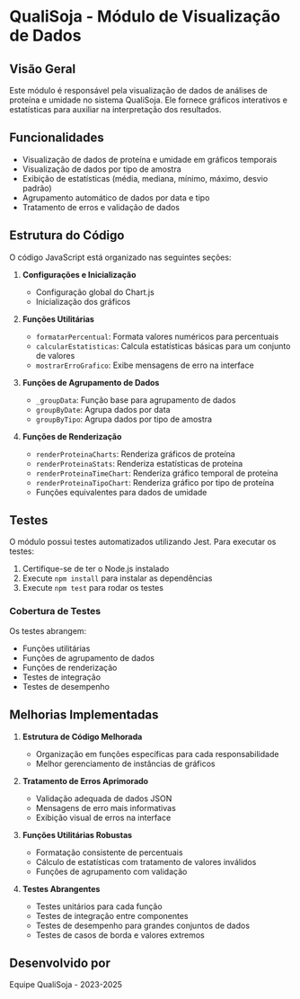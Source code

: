 # QualiSoja - Módulo de Visualização de Dados

## Visão Geral

Este módulo é responsável pela visualização de dados de análises de proteína e umidade no sistema QualiSoja. 
Ele fornece gráficos interativos e estatísticas para auxiliar na interpretação dos resultados.

## Funcionalidades

- Visualização de dados de proteína e umidade em gráficos temporais
- Visualização de dados por tipo de amostra
- Exibição de estatísticas (média, mediana, mínimo, máximo, desvio padrão)
- Agrupamento automático de dados por data e tipo
- Tratamento de erros e validação de dados

## Estrutura do Código

O código JavaScript está organizado nas seguintes seções:

1. **Configurações e Inicialização**
   - Configuração global do Chart.js
   - Inicialização dos gráficos

2. **Funções Utilitárias**
   - `formatarPercentual`: Formata valores numéricos para percentuais
   - `calcularEstatisticas`: Calcula estatísticas básicas para um conjunto de valores
   - `mostrarErroGrafico`: Exibe mensagens de erro na interface

3. **Funções de Agrupamento de Dados**
   - `_groupData`: Função base para agrupamento de dados
   - `groupByDate`: Agrupa dados por data
   - `groupByTipo`: Agrupa dados por tipo de amostra

4. **Funções de Renderização**
   - `renderProteinaCharts`: Renderiza gráficos de proteína
   - `renderProteinaStats`: Renderiza estatísticas de proteína
   - `renderProteinaTimeChart`: Renderiza gráfico temporal de proteína
   - `renderProteinaTipoChart`: Renderiza gráfico por tipo de proteína
   - Funções equivalentes para dados de umidade

## Testes

O módulo possui testes automatizados utilizando Jest. Para executar os testes:

1. Certifique-se de ter o Node.js instalado
2. Execute `npm install` para instalar as dependências
3. Execute `npm test` para rodar os testes

### Cobertura de Testes

Os testes abrangem:
- Funções utilitárias
- Funções de agrupamento de dados
- Funções de renderização
- Testes de integração
- Testes de desempenho

## Melhorias Implementadas

1. **Estrutura de Código Melhorada**
   - Organização em funções específicas para cada responsabilidade
   - Melhor gerenciamento de instâncias de gráficos

2. **Tratamento de Erros Aprimorado**
   - Validação adequada de dados JSON
   - Mensagens de erro mais informativas
   - Exibição visual de erros na interface

3. **Funções Utilitárias Robustas**
   - Formatação consistente de percentuais
   - Cálculo de estatísticas com tratamento de valores inválidos
   - Funções de agrupamento com validação

4. **Testes Abrangentes**
   - Testes unitários para cada função
   - Testes de integração entre componentes
   - Testes de desempenho para grandes conjuntos de dados
   - Testes de casos de borda e valores extremos

## Desenvolvido por

Equipe QualiSoja - 2023-2025
